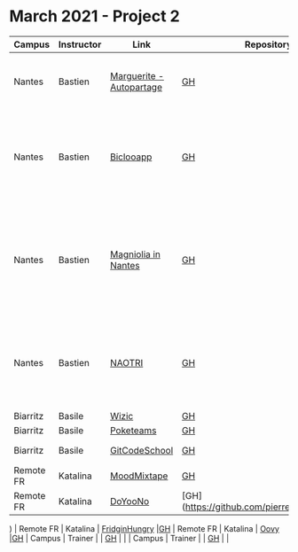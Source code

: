 # March 2021 - Project 2

| Campus   | Instructor | Link                                                                    | Repository                                                           | Description                                                                       |
| -------- | ---------- | ----------------------------------------------------------------------- | -------------------------------------------------------------------- | --------------------------------------------------------------------------------- |
| Nantes   | Bastien    | [Marguerite - Autopartage](https://marguerite-autopartage.netlify.app/) | [GH](https://github.com/WildCodeSchool/nts-js-202103-p2-autopartage) | Application de location de véhicule partagés sur Nantes                           |
| Nantes   | Bastien    | [Biclooapp](https://infallible-murdock-c2ad9d.netlify.app/)             | [GH](https://github.com/WildCodeSchool/nts-js-202103-p2-bicloo)      | Application incitant à déposer les vélos Bicloo dans les stations vides de Nantes |
| Nantes   | Bastien    | [Magniolia in Nantes](https://magnoliainnantes.netlify.app/)            | [GH](https://github.com/WildCodeSchool/nts-js-202103-p2-herbier)     | Application visant à découvrir et "capturer" les magolias dans les parcs Nantais  |
| Nantes   | Bastien    | [NAOTRI](https://wcsnaotri.netlify.app/)                                | [GH](https://github.com/WildCodeSchool/nts-js-202103-p2-recyclage)   | Application permettant de trier et recycler ses déchets de façon gamifiée         |
| Biarritz | Basile     | [Wizic](https://goofy-brown-bea7cd.netlify.app/)                        | [GH](https://github.com/WildCodeSchool/btz-0321-p2-wildify)          | Music app                                                                         |
| Biarritz | Basile     | [Poketeams](https://stoic-stonebraker-432e94.netlify.app/)              | [GH](https://github.com/WildCodeSchool/btz-0321-p2-pok-Teams)        | Pokedex                                                                           |
| Biarritz | Basile     | [GitCodeSchool](https://youthful-shockley-522838.netlify.app/#/)        | [GH](https://github.com/WildCodeSchool/btz-0321-p2-gitCodeSchool)    | Github web UI
| Remote FR | Katalina  | [MoodMixtape](https://moodmixtape.netlify.app/)                                                                                      | [GH](https://github.com/David-Damato/Mood_Mixtape)
| Remote FR | Katalina  | [DoYooNo](https://doyoono.netlify.app/)                       | [GH](https://github.com/pierrehouot/Doyoono
)
| Remote FR | Katalina  | [FridginHungry](https://fridgin-hungry.netlify.app/)        |[GH](https://github.com/Julien-Brcht-Rndlt/fridgin-hungry
)
| Remote FR | Katalina  | [Oovy]()                                                     |[GH](https://github.com/Edouard-LARROCHE/Oovy-project-2)
| Campus   | Trainer    | []()                                                                    | [GH]()                                                               | <desc>                                                                            |
| Campus   | Trainer    | []()                                                                    | [GH]()                                                               | <desc>                                                                            |
